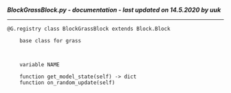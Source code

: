 ***BlockGrassBlock.py - documentation - last updated on 14.5.2020 by uuk***
___

    @G.registry class BlockGrassBlock extends Block.Block
        
        base class for grass
        


        variable NAME

        function get_model_state(self) -> dict
        function on_random_update(self)